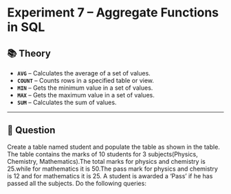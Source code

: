 # Experiment 7 – Aggregate Functions in SQL

## 📚 Theory

- **`AVG`** – Calculates the average of a set of values.  
- **`COUNT`** – Counts rows in a specified table or view.  
- **`MIN`** – Gets the minimum value in a set of values.  
- **`MAX`** – Gets the maximum value in a set of values.  
- **`SUM`** – Calculates the sum of values.  

---

## 📝 Question

Create a table named student and populate the table as shown in the table. The table contains the marks of 10 students for 3 subjects(Physics, Chemistry, Mathematics).The total marks for physics and chemistry is 25.while for mathematics it is 50.The pass mark for physics and chemistry is 12 and for mathematics it is 25. A student is awarded a ‘Pass’ if he has passed all the subjects.
Do the following queries:
